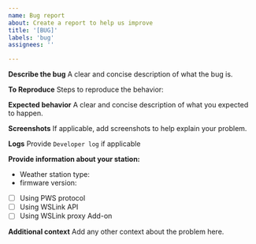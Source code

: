 ```yaml
---
name: Bug report
about: Create a report to help us improve
title: '[BUG]'
labels: 'bug'
assignees: ''

---
```


**Describe the bug**
A clear and concise description of what the bug is.

**To Reproduce**
Steps to reproduce the behavior:

**Expected behavior**
A clear and concise description of what you expected to happen.

**Screenshots**
If applicable, add screenshots to help explain your problem.

**Logs**
Provide `Developer log` if applicable

**Provide information about your station:**
 - Weather station type:
 - firmware version:

- [ ] Using PWS protocol
- [ ] Using WSLink API
- [ ] Using WSLink proxy Add-on

**Additional context**
Add any other context about the problem here.
